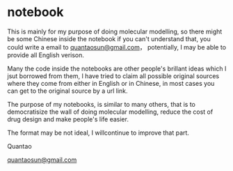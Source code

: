 # notebook
This is mainly for my purpose of doing molecular modelling, so there might be some Chinese inside the notebook
if you can't understand that, you could write a email to quantaosun@gmail.com， potentially, I may be able to provide all English verison.

Many the code inside the notebooks are other people's brillant ideas which I jsut borrowed from them, I have tried to claim all possible original sources where they come from either in English or in Chinese, in most cases you can get to the original source by a url link.

The purpose of my notebooks, is similar to many others, that is to democratisize the wall of doing molecular modelling, reduce the cost of drug design and make people's life easier.

The format may be not ideal, I willcontinue to improve that part.

Quantao

quantaosun@gmail.com
